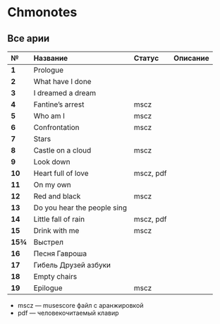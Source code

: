 # Chmonotes

## Все арии

| №       | Название                    | Статус    | Описание |
| :------ | :-------------------------- | :-------- | :------- |
| **1**   | Prologue                    |           |          |
| **2**   | What have I done            |           |          |
| **3**   | I dreamed a dream           |           |          |
| **4**   | Fantine’s arrest            | mscz      |          |
| **5**   | Who am I                    | mscz      |          |
| **6**   | Confrontation               | mscz      |          |
| **7**   | Stars                       |           |          |
| **8**   | Castle on a cloud           | mscz      |          |
| **9**   | Look down                   |           |          |
| **10**  | Heart full of love          | mscz, pdf |          |
| **11**  | On my own                   |           |          |
| **12**  | Red and black               | mscz      |          |
| **13**  | Do you hear the people sing |           |          |
| **14**  | Little fall of rain         | mscz, pdf |          |
| **15**  | Drink with me               | mscz      |          |
| **15¾** | Выстрел                     |           |          |
| **16**  | Песня Гавроша               |           |          |
| **17**  | Гибель Друзей азбуки        |           |          |
| **18**  | Empty chairs                |           |          |
| **19**  | Epilogue                    | mscz      |          |

 - mscz — musescore файл с аранжировкой
 - pdf — человекочитаемый клавир

